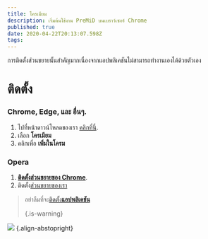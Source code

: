 ```yaml
---
title: โครเมียม
description: เริ่มต้นใช้งาน PreMiD บนเบราว์เซอร์ Chrome
published: true
date: 2020-04-22T20:13:07.598Z
tags:
---
```


การติดตั้งส่วนขยายนั้นสำคัญมากเนื่องจากแอปพลิเคชันไม่สามารถทำงานเองได้ด้วยตัวเอง

# ติดตั้ง
### Chrome, Edge, และ อื่นๆ.
1. ไปที่หน้าดาวน์โหลดของเรา [คลิกที่นี่](https://premid.app/downloads).
2. เลือก **โครเมียม**
3. คลิกเพื่อ **เพิ่มในโครม**

### Opera
1. **[ติดตั้งส่วนขยายของ Chrome](https://addons.opera.com/en/extensions/details/install-chrome-extensions/)**.
2. ติดตั้ง[ส่วนขยายของเรา](https://premid.app/downloads)

> อย่าลืมที่จะ[ติดตั้ง**แอปพลิเคชัน**](/install) 
> 
> {.is-warning}

![](https://img.icons8.com/color/2x/chrome.png) {.align-abstopright}